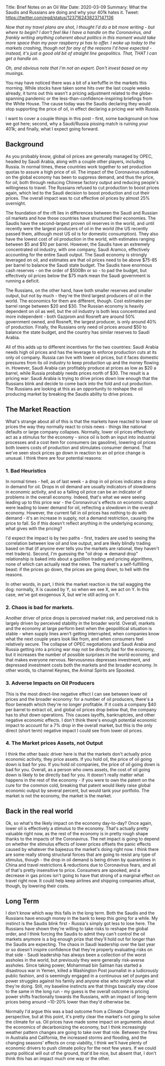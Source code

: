 Title: Brief Notes on an Oil War
Date: 2020-03-09
Summary: What the Saudis and Russians are doing and why your 401k hates it.
Tweet: https://twitter.com/egd/status/1237162438237147136

*Now that my travel plans are shot, I thought I'd do a bit more writing - but where to begin? I don't feel like I have a handle on the Coronavirus, and frankly writing anything coherent about politics in this moment would take more space than my poor raspberry pi has to offer. I woke up today to the markets crashing, though not for any of the reasons I'd have expected - instead, it's just a good old bit of straight line geopolitics. That, THAT I can get a handle on.*

*Oh, and obvious note that I'm not an expert. Don't invest based on my musings.*

You may have noticed there was a bit of a kerfuffle in the markets this morning. While stocks have taken some hits over the last couple weeks already, it turns out this wasn't a pricing adjustment related to the globe-spanning pandemic or the less-than-confidence-inspiring briefings from the White House. The cause today was the Saudis declaring they would stop supporting the price of oil, in effect declaring a pricing war with Russia.

I want to cover a couple things in this post - first, some background on how we got here; second, why a Saudi/Russia pissing match is ruining your 401k; and finally, what I expect going forward.

## Background

As you probably know, global oil prices are generally managed by OPEC, headed by Saudi Arabia, along with a couple other players, including Russia. In normal times, these countries work together to set production quotas to assure a high price of oil. The impact of the Coronavirus outbreak on the global economy has been to suppress demand, and thus the price, for oil, both through reducing Chinese factory output and reducing people's willingness to travel. The Russians refused to cut production to boost prices again, which led to the Saudi decision to boost production and cut their prices. The overall impact was to cut effective oil prices by almost 25% overnight.

The foundation of the rift lies in differences between the Saudi and Russian oil markets and how those countries have structured their economies. The Saudis have the second-largest proven oil reserves in the world, and until recently were the largest producers of oil in the world (the US recently passed them, although most US oil is for domestic consumption). They also have the lowest cost of oil production in the world, with estimates ranging between $5 and $10 per barrel. However, the Saudis have an extremely concentrated oil industry, with one company, Saudi Aramco, effectively accounting for the entire Saudi output. The Saudi economy is strongly leveraged on oil, and estimates are that oil prices need to be above $75-85 per barrel to balance the Saudi state budget. The Saudis have enormous cash reserves - on the order of $500Bn or so - to pad the budget, but effectively oil prices below the $75 mark mean the Saudi government is running a deficit.

The Russians, on the other hand, have both smaller reserves and smaller output, but not by much - they're the third largest producers of oil in the world. The economics for them are different, though. Cost estimates per barrel range between $20 and $30. The Russian economy is heavily dependent on oil as well, but the oil industry is both less concentrated and more independent - both Gazprom and Rosneft are around 50% government owned, and Rosneft, the largest producer, is only around 40% of production. Finally, the Russians only need oil prices around $50 to balance the state budget, and the country has similar reserves to Saudi Arabia.

All of this adds up to different incentives for the two countries: Saudi Arabia needs high oil prices and has the leverage to enforce production cuts at its only oil company. Russia can live with lower oil prices, but it faces domestic pressures from its oil industry to keep production up and the money flowing in. However, Saudi Arabia can profitably produce at prices as low as $20 a barrel, while Russia probably needs prices north of $30. The result is a pricing war: Saudi Arabia is trying to drive prices down low enough that the Russians blink and decide to come back into the fold and cut production. The Russians are looking at this as an opportunity to reshape the oil producing market by breaking the Saudis ability to drive prices.

## The Market Reaction
What's strange about all of this is that the markets have reacted to lower oil prices the way they normally react to crisis news - things like national defaults or large company collapses. Normally, lower oil prices effectively act as a stimulus for the economy - since oil is both an input into industrial processes and a cost item for consumers (as gasoline), lowering oil prices both lowers costs of production and stimulates consumer demand. That we've seen stock prices go down in reaction to an oil price change is unusual. I think there are four potential reasons:

### 1. Bad Heuristics
In normal times - hell, as of last week - a drop in oil prices indicates a drop in demand for oil. Drops in oil demand are usually indicators of slowdowns in economic activity, and so a falling oil price can be an indicator of problems in the overall economy. Indeed, that's what we were seeing leading up to this price war - the Coronavirus's effects on economic output were leading to lower demand for oil, reflecting a slowdown in the overall economy. However, the current fall in oil prices has nothing to do with demand - it's an increase in supply, not a demand restriction, causing the price to fall. So if this doesn't reflect anything in the underlying economy, what gives with the pricing?  

I'd expect the impact is by two paths - first, traders are used to seeing the correlation between low oil and low output, and are likely blindly trading based on that (if anyone ever tells you the markets are rational, they haven't met traders). Second, I'm guessing the "oil drop => demand drop" relationship is baked into about a gazillion trading and pricing algorithms, none of which can actually read the news. The market's a self-fulfilling beast: if the prices go down, the prices are going down, to hell with the reasons.

In other words, in part, I think the market reaction is the tail wagging the dog: normally, X is caused by Y, so when we see X, we act on Y. In this case, we've got exogenous X, but we're still acting on Y.

### 2. Chaos is bad for markets.
Another driver of price drops is perceived market risk, and perceived risk is largely driven by perceived stability in the broader world. Overall, markets and the economy at large perform best when the geopolitical situation is stable - when supply lines aren't getting interrupted, when companies know what the next couple years look like from, and when consumers feel relatively secure. The collapse of OPEC negotiations and Saudi Arabia and Russia getting into a pricing war may not be directly bad for the economy, but it increases the number of possible surprises in the world economy, and that makes everyone nervous. Nervousness depresses investment, and depressed investment costs both the markets and the broader economy. In other words, to channel Keynes, the Animal Spirits are Spooked.

### 3. Adverse Impacts on Oil Producers
This is the most direct-line negative effect I can see between lower oil prices and the broader economy: for a number of oil producers, there's a floor beneath which they're no longer profitable. If it costs a company $40 per barrel to extract oil, and global oil prices drop below that, the company has to shut down operations. This causes layoffs, bankruptcies, and other negative economic effects. I don't think there's enough potential economic impact to account for a 7% drop in the overall market, but this is the only direct (short term) negative impact I could see from lower oil prices.

### 4. The Market prices Assets, not Output
I think the other basic driver here is that the markets don't actually price economic activity, they price assets. If you hold oil, the price of oil going down is bad for you. If you hold oil companies, the price of oil going down is bad for you. Overall, as a person who owns assets, the cost of oil going down is likely to be directly bad for you. It doesn't really matter what happens in the rest of the economy - if you were to own the patent on the cure for the common cold, breaking that patent would likely raise global economic output by several percent, but would tank your portfolio. The market is not the economy, the market is the market.

## Back in the real world
Ok, so what's the likely impact on the economy day-to-day? Once again, lower oil is effectively a stimulus to the economy. That's actually pretty valuable right now, as the rest of the economy is in pretty rough shape thanks to the impacts of the Coronavirus. The net impact is going to depend on whether the stimulus effects of lower prices offsets the panic effects caused by whatever the bajeezus the market's doing right now. I think there are some really strong structural forces that are going to resist any type of stimulus, though - the drop in oil demand is being driven by quarantines in China and travel restrictions & reductions due to Coronavirus fears, and all of that's pretty insensitive to price. Consumers are spooked, and a decrease in gas prices isn't going to have that strong of a marginal effect on travel right now. It could help keep airlines and shipping companies afloat, though, by lowering their costs. 

## Long Term
I don't know which way this falls in the long term. Both the Saudis and the Russians have enough money in the bank to keep this going for a while. My instinct is the Saudis blink first - Russia's simply got less to lose here. The Russians have shown they're willing to take risks to reshape the global order, and I think forcing the Saudis to admit they can't control the oil markets anymore is a big enough prize that they'll hold out for longer than the Saudis are expecting. The chaos in Saudi leadership over the last year or so doesn't inspire confidence that they're properly evaluating risks on that side - Saudi leadership has always been a collection of the worst assholes in the world, but previously they were generally risk-averse assholes. Since taking power, Mohammad bin Salman has started a disastrous war in Yemen, killed a Washington Post journalist in a ludicrously public fashion, and is seemingly engaged in a continuous set of purges and power struggles against his family and anyone else who might know what they're doing. Still, my baseline instincts are that things basically stay close to the same in the long run - my guess is the overall outcome is pricing power shifts fractionally towards the Russians, with an impact of long-term prices being around ~10-20% lower than they'd otherwise be.

Normally I'd argue this was a bad outcome from a Climate Change perspective, but at this point, it's pretty clear the market's not going to solve the climate for us. Oil prices have made some impact on arguments about the economics of decarbonizing the economy, but I think increasingly weather pattern changes are going to take over that role. Between the fires in Australia and California, the increased storms and flooding, and the changing seasons' effects on crop viability, I think we'll have plenty of economic drivers to push climate policy for the next few years. If we could pump political will out of the ground, that'd be nice, but absent that, I don't think this has an impact much one way or the other.
